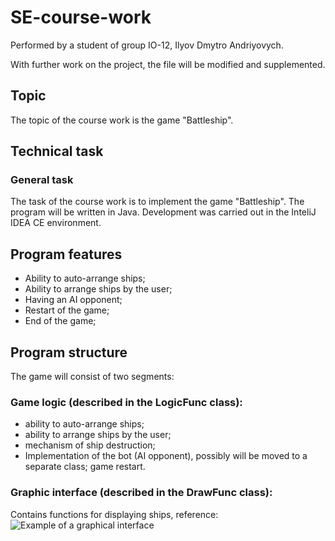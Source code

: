 # SE-course-work

Performed by a student of group IO-12, Ilyov Dmytro Andriyovych.

With further work on the project, the file will be modified and supplemented.

## Topic

The topic of the course work is the game "Battleship".

## Technical task

### General task
The task of the course work is to implement the game "Battleship". The program will be written in Java. Development was carried out in the InteliJ IDEA CE environment.

## Program features
- Ability to auto-arrange ships;
- Ability to arrange ships by the user;
- Having an AI opponent;
- Restart of the game;
- End of the game;

## Program structure
The game will consist of two segments:

### Game logic (described in the LogicFunc class):
- ability to auto-arrange ships;
- ability to arrange ships by the user;
- mechanism of ship destruction;
- Implementation of the bot (AI opponent), possibly will be moved to a separate class;
game restart.

### Graphic interface (described in the DrawFunc class):
Contains functions for displaying ships, reference:
![Example of a graphical interface](https://github.com/dmitriy-iliyov/SE-course-work/blob/main/Снимок%20экрана%202023-03-27%20в%2019.31.24.png)

